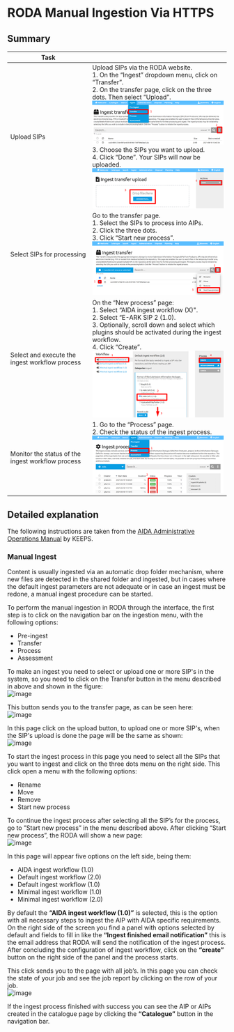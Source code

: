 # RODA Manual Ingestion Via HTTPS

## Summary

|Task||
|----|-----|
|Upload SIPs|Upload SIPs via the RODA website.</i></span></br>1. On the “Ingest” dropdown menu, click on “Transfer”.</br>2. On the transfer page, click on the three dots. Then select “Upload”.</br><img src="https://github.com/Automatic-Ingest-Digital-Archives/SCALA/blob/main/Referenced%20Files/Pictures/Picture20.png"></br>3. Choose the SIPs you want to upload.</br>4. Click “Done”. Your SIPs will now be uploaded.</br><img src="https://github.com/Automatic-Ingest-Digital-Archives/SCALA/blob/main/Referenced%20Files/Pictures/Picture21.png">|
|Select SIPs for processing|Go to the transfer page.</br>1. Select the SIPs to process into AIPs.</br>2. Click the three dots.</br>3. Click “Start new process”.</br><img src="https://github.com/Automatic-Ingest-Digital-Archives/SCALA/blob/main/Referenced%20Files/Pictures/Picture22.png">|
|Select and execute the ingest workflow process|On the “New process” page:</br>1. Select “AIDA ingest workflow (X)".</br>2. Select “E-ARK SIP 2 (1.0).</br>3. Optionally, scroll down and select which plugins should be activated during the ingest workflow.</br>4. Click “Create”.</br><img src="https://github.com/Automatic-Ingest-Digital-Archives/SCALA/blob/main/Referenced%20Files/Pictures/Picture23.png">|
|Monitor the status of the ingest workflow process|1. Go to the “Process” page.</br>2. Check the status of the ingest process.</br><img src="https://github.com/Automatic-Ingest-Digital-Archives/SCALA/blob/main/Referenced%20Files/Pictures/Picture24.png">|

## Detailed explanation

The following instructions are taken from the [AIDA Administrative Operations Manual](https://github.com/Automatic-Ingest-Digital-Archives/SCALA/blob/main/Referenced%20Files/MU221844%20-%20AIDA%20Administrative%20Operations%20Manual.pdf) by KEEPS.

### Manual Ingest

Content is usually ingested via an automatic drop folder mechanism, where new files are detected in the shared folder and ingested, but in cases where the default ingest parameters are not adequate or in case an ingest must be redone, a manual ingest procedure can be started.

To perform the manual ingestion in RODA through the interface, the first step is to click on the navigation bar on the ingestion menu, with the following options:

* Pre-ingest
* Transfer
* Process
* Assessment

To make an ingest you need to select or upload one or more SIP's in the system, so you need to click on the Transfer button in the menu described in above and shown in the figure:</br>
![image](https://user-images.githubusercontent.com/87436774/153420501-4eb5345f-a2b4-46b1-a1f5-e049af1be339.png)

This button sends you to the transfer page, as can be seen here:</br>
![image](https://user-images.githubusercontent.com/87436774/153420598-5c812251-42aa-4d01-9e00-3dd7b90de333.png)

In this page click on the upload button, to upload one or more SIP's, when the SIP's upload is done the page will be the same as shown:</br>
![image](https://user-images.githubusercontent.com/87436774/153420709-7d47a967-539b-45e2-aab7-48d7750dac11.png)

To start the ingest process in this page you need to select all the SIPs that you want to ingest and click on the three dots menu on the right side. This click open a menu with the following options:

* Rename
* Move
* Remove
* Start new process

To continue the ingest process after selecting all the SIP’s for the process, go to ”Start new process” in the menu described above. After clicking “Start new process”, the RODA will show a new page:</br>
![image](https://user-images.githubusercontent.com/87436774/153420960-2e9e5489-3b6d-47f9-a3c9-ee3c607f7135.png)

In this page will appear five options on the left side, being them:

* AIDA ingest workflow (1.0)
* Default ingest workflow (2.0)
* Default ingest workflow (1.0)
* Minimal ingest workflow (1.0)
* Minimal ingest workflow (2.0)

By default the __“AIDA ingest workflow (1.0)”__ is selected, this is the option with all necessary steps to ingest the AIP with AIDA specific requirements. On the right side of the screen you find a panel with options selected by default and fields to fill in like the __“Ingest finished email notification”__ this is the email address that RODA will send the notification of the ingest process. After concluding the configuration of ingest workflow, click on the __“create”__ button on the right side of the panel and the process starts.

This click sends you to the page with all job’s. In this page you can check the state of your job and see the job report by clicking on the row of your job.</br>
![image](https://user-images.githubusercontent.com/87436774/153421251-f32e3e28-dcf9-4982-9197-1bf22abb3568.png)

If the ingest process finished with success you can see the AIP or AIPs created in the catalogue page by clicking the __“Catalogue”__ button in the navigation bar.
